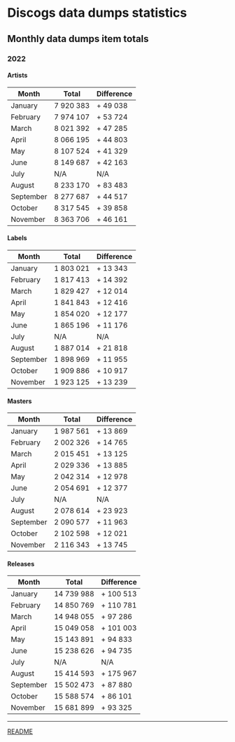 # Discogs data dumps statistics

## Monthly data dumps item totals

### 2022

#### Artists

| Month     | Total     | Difference |
|-----------|-----------|------------|
| January   | 7 920 383 | + 49 038   |
| February  | 7 974 107 | + 53 724   |
| March     | 8 021 392 | + 47 285   |
| April     | 8 066 195 | + 44 803   |
| May       | 8 107 524 | + 41 329   |
| June      | 8 149 687 | + 42 163   |
| July      | N/A       | N/A        |
| August    | 8 233 170 | + 83 483   |
| September | 8 277 687 | + 44 517   |
| October   | 8 317 545 | + 39 858   |
| November  | 8 363 706 | + 46 161   |

#### Labels

| Month     | Total     | Difference |
|-----------|-----------|------------|
| January   | 1 803 021 | + 13 343   |
| February  | 1 817 413 | + 14 392   |
| March     | 1 829 427 | + 12 014   |
| April     | 1 841 843 | + 12 416   |
| May       | 1 854 020 | + 12 177   |
| June      | 1 865 196 | + 11 176   |
| July      | N/A       | N/A        |
| August    | 1 887 014 | + 21 818   |
| September | 1 898 969 | + 11 955   |
| October   | 1 909 886 | + 10 917   |
| November  | 1 923 125 | + 13 239   |

#### Masters

| Month     | Total     | Difference |
|-----------|-----------|------------|
| January   | 1 987 561 | + 13 869   |
| February  | 2 002 326 | + 14 765   |
| March     | 2 015 451 | + 13 125   |
| April     | 2 029 336 | + 13 885   |
| May       | 2 042 314 | + 12 978   |
| June      | 2 054 691 | + 12 377   |
| July      | N/A       | N/A        |
| August    | 2 078 614 | + 23 923   |
| September | 2 090 577 | + 11 963   |
| October   | 2 102 598 | + 12 021   |
| November  | 2 116 343 | + 13 745   |

#### Releases

| Month     | Total      | Difference |
|-----------|------------|------------|
| January   | 14 739 988 | + 100 513  |
| February  | 14 850 769 | + 110 781  |
| March     | 14 948 055 | +  97 286  |
| April     | 15 049 058 | + 101 003  |
| May       | 15 143 891 | +  94 833  |
| June      | 15 238 626 | +  94 735  |
| July      | N/A        | N/A        |
| August    | 15 414 593 | + 175 967  |
| September | 15 502 473 | +  87 880  |
| October   | 15 588 574 | +  86 101  |
| November  | 15 681 899 | +  93 325  |

---

[README](../../README.md)

